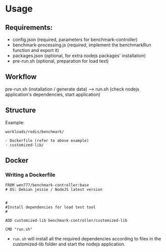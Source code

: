 # Usage

## Requirements:

* config.json (required, parameters for benchmark-controller)
* benchmark-processing.js (required, implement the benchmarkRun function and export it)
* packages.json (optional, for extra nodejs packages' installation)
* pre-run.sh (optional, preparation for load test)

## Workflow

pre-run.sh (installation / generate data) --> run.sh (check nodejs application's dependencies, start application)

## Structure

Example:

```
workloads/redis/benchmark/

- Dockerfile (refer to above example)
- customized-lib/
```

## Docker

### Writing a Dockerfile

```
FROM wen777/benchmark-controller:base
# OS: Debian jessie / NodeJS latest version


#
#Install dependencies for load test tool
#

ADD customized-lib benchmark-controller/customized-lib

CMD "run.sh"
```

* `run.sh` will install all the required dependencies
according to files in the customized-lib folder and start the nodejs application.


